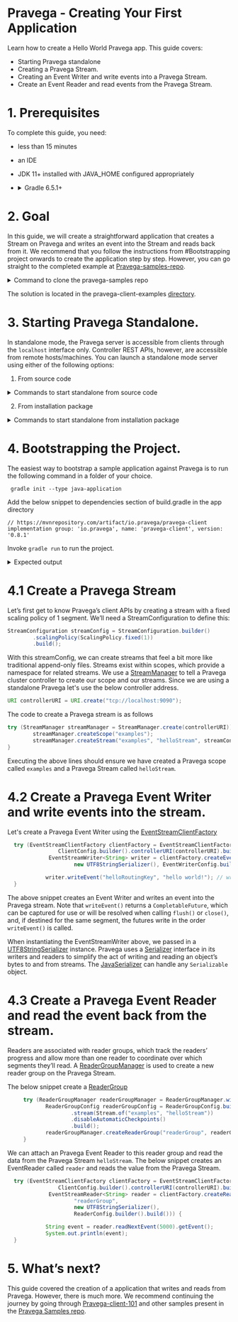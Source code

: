 <!--
Copyright (c) Dell Inc., or its subsidiaries. All Rights Reserved.

Licensed under the Apache License, Version 2.0 (the "License");
you may not use this file except in compliance with the License.
You may obtain a copy of the License at

    http://www.apache.org/licenses/LICENSE-2.0
-->
# Pravega - Creating Your First Application

Learn how to create a Hello World Pravega app. This guide covers:
* Starting Pravega standalone
* Creating a Pravega Stream.
* Creating an Event Writer and write events into a Pravega Stream.
* Create an Event Reader and read events from the Pravega Stream.

 
# 1. Prerequisites
To complete this guide, you need:
* less than 15 minutes
* an IDE
* JDK 11+ installed with JAVA_HOME configured appropriately
* <details>
  <summary>Gradle 6.5.1+</summary>
  Installation : https://gradle.org/install/
  
  !! Verify Gradle is using the Java you expect. You can verify which JDK Gradle uses by running `gradle --version`.!!
</details>

# 2. Goal
In this guide, we will create a straightforward application that creates a Stream on Pravega and writes an event into the Stream and reads back from it.
We recommend that you follow the instructions from #Bootstrapping project onwards to create the application step by step.
However, you can go straight to the completed example at [Pravega-samples-repo](https://github.com/pravega/pravega-samples).

<details>
<summary>Command to clone the pravega-samples repo</summary>
<p>

```java
git clone https://github.com/pravega/pravega-samples.git

```

</p>
</details>  


The solution is located in the pravega-client-examples [directory]( https://github.com/pravega/pravega-samples/tree/master/pravega-client-examples/src/main/java/io/pravega/example/gettingstarted ).

# 3. Starting Pravega Standalone.
In standalone mode, the Pravega server is accessible from clients through the `localhost` interface only. Controller REST APIs, however, are accessible from remote hosts/machines.
You can launch a standalone mode server using either of the following options:

1. From source code

<details>
<summary>Commands to start standalone from source code</summary>
<p>

Checkout the source code:
```java
$ git clone https://github.com/pravega/pravega.git
$ cd pravega
```
Build the Pravega standalone mode distribution:

```java
./gradlew startStandalone
```

</p>
</details>

2. From installation package

<details>
<summary>Commands to start standalone from installation package</summary>
<p>
Download the Pravega release from the [GitHub Releases](https://github.com/pravega/pravega/releases).

```java
$ tar xfvz pravega-<version>.tgz
```
Download and extract either tarball or zip files. Follow the instructions provided for the tar files (same can be applied for zip file) to launch all the components of Pravega on your local machine.

Run Pravega Standalone:

```java
$ pravega-<version>/bin/pravega-standalone
```

</p>
</details>  


# 4. Bootstrapping the Project.

The easiest way to bootstrap a sample application against Pravega is to run the following command in a folder of your choice. 
```
 gradle init --type java-application
```
Add the below snippet to dependencies section of build.gradle in the app directory
```
// https://mvnrepository.com/artifact/io.pravega/pravega-client
implementation group: 'io.pravega', name: 'pravega-client', version: '0.8.1'
```
Invoke `gradle run` to run the project.

 
<details>
<summary>Expected output</summary>
<p>

```java
osboxes@osboxes:/tmp/demo$ gradle run

> Task :app:run
Hello World!

BUILD SUCCESSFUL in 890ms
2 actionable tasks: 2 executed

```

</p>
</details>

# 4.1 Create a Pravega Stream

Let’s first get to know Pravega’s client APIs by creating a stream with a fixed scaling policy of 1 segment. We’ll need a StreamConfiguration to define this:
```java
StreamConfiguration streamConfig = StreamConfiguration.builder()
        .scalingPolicy(ScalingPolicy.fixed(1))
        .build();
```
With this streamConfig, we can create streams that feel a bit more like traditional append-only files. Streams exist within scopes, which provide a namespace for related streams. We use a [StreamManager](https://pravega.io/docs/latest/javadoc/clients/io/pravega/client/admin/StreamManager.html) to tell a Pravega cluster controller to create our scope and our streams. Since we are using a standalone Pravega let's use the below controller address.
```java
URI controllerURI = URI.create("tcp://localhost:9090");
```
The code to create a Pravega stream is as follows
```java
try (StreamManager streamManager = StreamManager.create(controllerURI)) {
        streamManager.createScope("examples");
        streamManager.createStream("examples", "helloStream", streamConfig);
}
```
Executing the above lines should ensure we have created a Pravega scope called `examples` and a Pravega Stream called `helloStream`.

# 4.2 Create a Pravega Event Writer and write events into the stream.

Let's create a Pravega Event Writer using the [EventStreamClientFactory](https://pravega.io/docs/latest/javadoc/clients/io/pravega/client/EventStreamClientFactory.html)

```java
  try (EventStreamClientFactory clientFactory = EventStreamClientFactory.withScope("examples",
                ClientConfig.builder().controllerURI(controllerURI).build());
             EventStreamWriter<String> writer = clientFactory.createEventWriter("helloStream",
                     new UTF8StringSerializer(), EventWriterConfig.builder().build())) {

            writer.writeEvent("helloRoutingKey", "hello world!"); // write an event.
  }
 ```
The above snippet creates an Event Writer and writes an event into the Pravega stream. Note that `writeEvent()` returns a `CompletableFuture`, which can be captured for use or will be resolved when calling `flush()` or `close()`, and, if destined for the same segment, the futures write in the order `writeEvent()` is called.
<p>
    
When instantiating the EventStreamWriter above, we passed in a [UTF8StringSerializer]( https://github.com/pravega/pravega/blob/master/client/src/main/java/io/pravega/client/stream/impl/UTF8StringSerializer.java ) instance. Pravega uses a [Serializer]( https://pravega.io/docs/latest/javadoc/clients/io/pravega/client/stream/Serializer.html) interface in its writers and readers to simplify the act of writing and reading an object’s bytes to and from streams. The [JavaSerializer](https://github.com/pravega/pravega/blob/master/client/src/main/java/io/pravega/client/stream/impl/JavaSerializer.java) can handle any `Serializable` object.
</p>

# 4.3 Create a Pravega Event Reader and read the event back from the stream.

Readers are associated with reader groups, which track the readers’ progress and allow more than one reader to coordinate over which segments they’ll read.
A [ReaderGroupManager](https://pravega.io/docs/latest/javadoc/clients/io/pravega/client/admin/ReaderGroupManager.html) is used to create a new reader group on the Pravega Stream.


The below snippet create a [ReaderGroup](https://pravega.io/docs/latest/javadoc/clients/io/pravega/client/stream/ReaderGroup.html)
```java
     try (ReaderGroupManager readerGroupManager = ReaderGroupManager.withScope("examples", controllerURI)) {
            ReaderGroupConfig readerGroupConfig = ReaderGroupConfig.builder()
                    .stream(Stream.of("examples", "helloStream"))
                    .disableAutomaticCheckpoints()
                    .build();
            readerGroupManager.createReaderGroup("readerGroup", readerGroupConfig);
     }
```
We can attach an Pravega Event Reader to this reader group and read the data from the Pravega Stream `helloStream`. The below snippet creates an EventReader called `reader` and reads the value from the Pravega Stream.

```java
  try (EventStreamClientFactory clientFactory = EventStreamClientFactory.withScope("examples",
                ClientConfig.builder().controllerURI(controllerURI).build());
             EventStreamReader<String> reader = clientFactory.createReader("reader",
                     "readerGroup",
                     new UTF8StringSerializer(),
                     ReaderConfig.builder().build())) {

            String event = reader.readNextEvent(5000).getEvent();
            System.out.println(event);
  }
```

# 5. What’s next?
This guide covered the creation of a application that writes and reads from Pravega. However, there is much more. We recommend continuing the journey by going through [Pravega-client-101](https://blog.pravega.io/2020/09/22/pravega-client-api-101/) and other samples present in the [Pravega Samples repo](https://github.com/pravega/pravega-samples).
